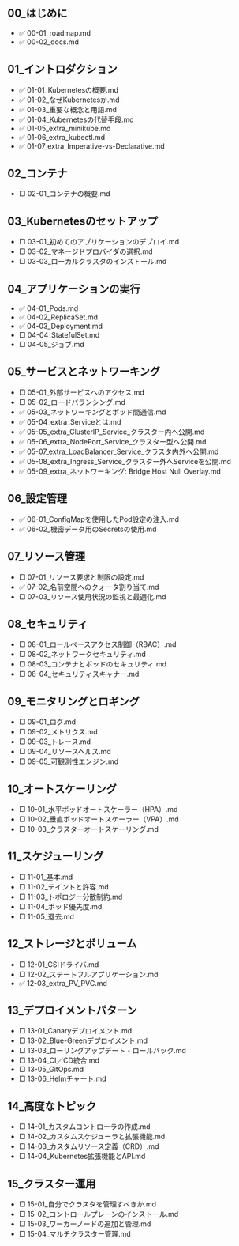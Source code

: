 ## 00_はじめに
- ✅ 00-01_roadmap.md
- ✅ 00-02_docs.md

## 01_イントロダクション
- ✅ 01-01_Kubernetesの概要.md
- ✅ 01-02_なぜKubernetesか.md
- ✅ 01-03_重要な概念と用語.md
- ✅ 01-04_Kubernetesの代替手段.md
- ✅ 01-05_extra_minikube.md
- ✅ 01-06_extra_kubectl.md
- ✅ 01-07_extra_Imperative-vs-Declarative.md

## 02_コンテナ
- □ 02-01_コンテナの概要.md

## 03_Kubernetesのセットアップ
- □ 03-01_初めてのアプリケーションのデプロイ.md
- □ 03-02_マネージドプロバイダの選択.md
- □ 03-03_ローカルクラスタのインストール.md

## 04_アプリケーションの実行
- ✅ 04-01_Pods.md
- ✅ 04-02_ReplicaSet.md
- ✅ 04-03_Deployment.md
- □ 04-04_StatefulSet.md
- □ 04-05_ジョブ.md

## 05_サービスとネットワーキング
- □ 05-01_外部サービスへのアクセス.md
- □ 05-02_ロードバランシング.md
- ✅ 05-03_ネットワーキングとポッド間通信.md
- ✅ 05-04_extra_Serviceとは.md
- ✅ 05-05_extra_ClusterIP_Service_クラスター内へ公開.md
- ✅ 05-06_extra_NodePort_Service_クラスター型へ公開.md
- ✅ 05-07_extra_LoadBalancer_Service_クラスタ内外へ公開.md
- ✅ 05-08_extra_Ingress_Service_クラスター外へServiceを公開.md
- ✅ 05-09_extra_ネットワーキング: Bridge Host Null Overlay.md

## 06_設定管理
- ✅ 06-01_ConfigMapを使用したPod設定の注入.md
- ✅ 06-02_機密データ用のSecretsの使用.md

## 07_リソース管理
- □ 07-01_リソース要求と制限の設定.md
- ✅ 07-02_名前空間へのクォータ割り当て.md
- □ 07-03_リソース使用状況の監視と最適化.md

## 08_セキュリティ
- □ 08-01_ロールベースアクセス制御（RBAC）.md
- □ 08-02_ネットワークセキュリティ.md
- □ 08-03_コンテナとポッドのセキュリティ.md
- □ 08-04_セキュリティスキャナー.md

## 09_モニタリングとロギング
- □ 09-01_ログ.md
- □ 09-02_メトリクス.md
- □ 09-03_トレース.md
- □ 09-04_リソースヘルス.md
- □ 09-05_可観測性エンジン.md

## 10_オートスケーリング
- □ 10-01_水平ポッドオートスケーラー（HPA）.md
- □ 10-02_垂直ポッドオートスケーラー（VPA）.md
- □ 10-03_クラスターオートスケーリング.md

## 11_スケジューリング
- □ 11-01_基本.md
- □ 11-02_テイントと許容.md
- □ 11-03_トポロジー分散制約.md
- □ 11-04_ポッド優先度.md
- □ 11-05_退去.md

## 12_ストレージとボリューム
- □ 12-01_CSIドライバ.md
- □ 12-02_ステートフルアプリケーション.md
- ✅ 12-03_extra_PV_PVC.md

## 13_デプロイメントパターン
- □ 13-01_Canaryデプロイメント.md
- □ 13-02_Blue-Greenデプロイメント.md
- □ 13-03_ローリングアップデート・ロールバック.md
- □ 13-04_CI／CD統合.md
- □ 13-05_GitOps.md
- □ 13-06_Helmチャート.md

## 14_高度なトピック
- □ 14-01_カスタムコントローラの作成.md
- □ 14-02_カスタムスケジューラと拡張機能.md
- □ 14-03_カスタムリソース定義（CRD）.md
- □ 14-04_Kubernetes拡張機能とAPI.md

## 15_クラスター運用
- □ 15-01_自分でクラスタを管理すべきか.md
- □ 15-02_コントロールプレーンのインストール.md
- □ 15-03_ワーカーノードの追加と管理.md
- □ 15-04_マルチクラスター管理.md

